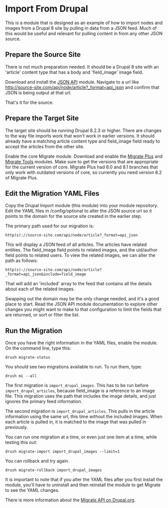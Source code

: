 # Import From Drupal

This is a module that is designed as an example of how to import nodes and images from a Drupal 8 site by pulling in data from a JSON feed. Much of this would be useful and relevant for pulling content in from any other JSON source.

## Prepare the Source Site
There is not much preparation needed. It should be a Drupal 8 site with an 'article' content type that has a body and 'field_image' image field.

Download and install the [JSON API](https://www.drupal.org/project/jsonapi) module. Navigate to a url like http://source-site.com/api/node/article?_format=api_json and confirm that JSON is being output at that url.

That's it for the source.

## Prepare the Target Site

The target site should be running Drupal 8.2.3 or higher. There are changes to the way file imports work that won't work in earlier versions. It should already have a matching article content type and field_image field ready to accept the articles from the other site.

Enable the core Migrate module. Download and enable the [Migrate Plus](https://www.drupal.org/project/migrate_plus) and [Migrate Tools](https://www.drupal.org/project/migrate_tools) modules. Make sure to get the versions that are appropriate for the current version of core. Migrate Plus had 8.0 and 8.1 branches that only work with outdated versions of core, so currently you need version 8.2 of Migrate Plus.

## Edit the Migration YAML Files

Copy the Drupal Import module (this module) into your module repository. Edit the YAML files in /config/optional to alter the JSON source url so it points to the domain for the source site created in the earlier step.

The primary path used for our migration is:

```
http(s)://source-site.com/api/node/article?_format=api_json
```

This will display a JSON feed of all articles. The articles have related entities. The field_image field points to related images, and the uid/author field points to related users. To view the related images, we can alter the path as follows:

```
http(s)://source-site.com/api/node/article?_format=api_json&include=field_image
```

That will add an 'included' array to the feed that contains all the details about each of the related images.

Swapping out the domain may be the only change needed, and it's a good place to start. Read the JSON API module documentation to explore other changes you might want to make to that configuration to limit the fields that are returned, or sort or filter the list.

## Run the Migration

Once you have the right information in the YAML files, enable the module. On the command line, type this:

```
drush migrate-status
```

You should see two migrations available to run. To run them, type:

```
drush mi --all
```

The first migration is ```import_drupal_images```. This has to be run before ```import_drupal_articles```, because field_image is a reference to an image file. This migration uses the path that includes the image details, and just ignores the primary feed information.

The second migration is ```import_drupal_articles```. This pulls in the article information using the same url, this time without the included images. When each article is pulled in, it is matched to the image that was pulled in previously.

You can run one migration at a time, or even just one item at a time, while testing this out:

```
drush migrate-import import_drupal_images --limit=1
```

You can rollback and try again.

```
drush migrate-rollback import_drupal_images
```

It is important to note that if you alter the YAML files after you first install the module, you'll have to uninstall and then reinstall the module to get Migrate to see the YAML changes.

There is more information about the [Migrate API on Drupal.org](https://www.drupal.org/docs/8/api/migrate-api/migrate-api-overview).
